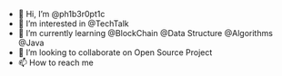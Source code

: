 - 👋 Hi, I’m @ph1b3r0pt1c
- 👀 I’m interested in @TechTalk
- 🌱 I’m currently learning 
                           @BlockChain
                           @Data Structure
                           @Algorithms
                           @Java
- 💞️ I’m looking to collaborate on Open Source Project
- 📫 How to reach me
                   

<!---
 Hackerrank   : https://www.hackerrank.com/Phiber_Optik
 Github       : https://github.com/ph1b3r0pt1c/ph1b3r0pt1c
 Linkedin     : https://www.linkedin.com/in/vishalmishra7/
 Stackoverflow: https://stackoverflow.com/users/9774330/ph1b3r0p1c                  
--->

                   

<!---
ph1b3r0pt1c/ph1b3r0pt1c is a ✨ special ✨ repository because its `README.md` (this file) appears on your GitHub profile.
You can click the Preview link to take a look at your changes.
--->
